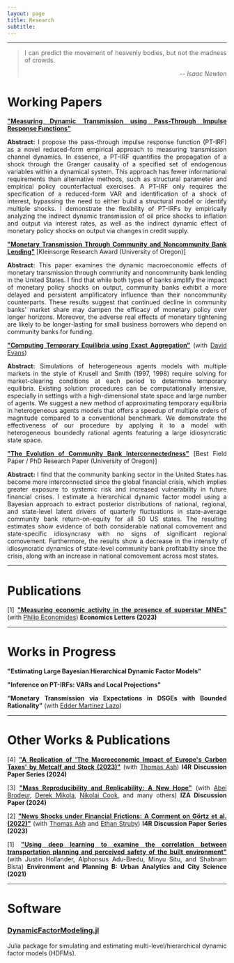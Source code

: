 ```yaml
---
layout: page
title: Research
subtitle: 
---
```

<style>body {text-align: justify}</style>
---

> I can predict the movement of heavenly bodies, but not the madness of crowds.
>
> <p style='text-align: right;'> -- <cite>Isaac Newton</cite> </p>

# <b>Working Papers</b> 

[<ins>**"Measuring Dynamic Transmission using Pass-Through Impulse Response Functions"**</ins>](https://gionikola.github.io/cv/ptirfs_nikolaishvili.pdf) 

<b>Abstract:</b>
I propose the pass-through impulse response function (PT-IRF) as a novel reduced-form empirical approach to measuring transmission channel dynamics.
In essence, a PT-IRF quantifies the propagation of a shock through the Granger causality of a specified set of endogenous variables within a dynamical system.
This approach has fewer informational requirements than alternative methods, such as structural parameter and empirical policy counterfactual exercises.
A PT-IRF only requires the specification of a reduced-form VAR and identification of a shock of interest, bypassing the need to either build a structural model or identify multiple shocks.
I demonstrate the flexibility of PT-IRFs by empirically analyzing the indirect dynamic transmission of oil price shocks to inflation and output via interest rates, as well as the indirect dynamic effect of monetary policy shocks on output via changes in credit supply.

[<ins>**"Monetary Transmission Through Community and Noncommunity Bank Lending"**</ins>](https://gionikola.github.io/cv/jmp_nikolaishvili.pdf) [Kleinsorge Research Award (University of Oregon)]

<b>Abstract:</b>
This paper examines the dynamic macroeconomic effects of monetary transmission through community and noncommunity bank lending in the United States. 
I find that while both types of banks amplify the impact of monetary policy shocks on output, community banks exhibit a more delayed and persistent amplificatory influence than their noncommunity counterparts. 
These results suggest that continued decline in community banks' market share may dampen the efficacy of monetary policy over longer horizons. 
Moreover, the adverse real effects of monetary tightening are likely to be longer-lasting for small business borrowers who depend on community banks for funding.

[<ins>**"Computing Temporary Equilibria using Exact Aggregation"**</ins>](https://gionikola.github.io/cv/evans&nikolaishvili_2023.pdf) (with [David Evans](http://econevans.com/))

<b>Abstract:</b>
Simulations of heterogeneous agents models with multiple markets in the style of Krusell and Smith (1997, 1998) require solving for market-clearing conditions at each period to determine temporary equilibria. 
Existing solution procedures can be computationally intensive, especially in settings with a high-dimensional state space and large number of agents. 
We suggest a new method of approximating temporary equilibria in heterogeneous agents models that offers a speedup of multiple orders of magnitude compared to a conventional benchmark. 
We demonstrate the effectiveness of our procedure by applying it to a model with heterogeneous boundedly rational agents featuring a large idiosyncratic state space.

[<ins>**"The Evolution of Community Bank Interconnectedness"**</ins>](https://gionikola.github.io/cv/wp_cbinterconnectedness_nikolaishvili.pdf) [Best Field Paper / PhD Research Paper (University of Oregon)]

<b>Abstract:</b>
I find that the community banking sector in the United States has become more interconnected since the global financial crisis, which implies greater exposure to systemic risk and increased vulnerability in future financial crises.
I estimate a hierarchical dynamic factor model using a Bayesian approach to extract posterior distributions of national, regional, and state-level latent drivers of quarterly fluctuations in state-average community bank return-on-equity for all 50 US states.
The resulting estimates show evidence of both considerable national comovement and state-specific idiosyncrasy with no signs of significant regional comovement. 
Furthermore, the results show a decrease in the intensity of idiosyncratic dynamics of state-level community bank profitability since the crisis, along with an increase in national comovement across most states.

---
# <b>Publications</b>

[1] [<ins>**"Measuring economic activity in the presence of superstar MNEs"**</ins>](https://doi.org/10.1016/j.econlet.2023.111077) (with [Philip Economides](https://philip-economides.com/)) **Economics Letters (2023)**

---
# <b>Works in Progress</b>

**"Estimating Large Bayesian Hierarchical Dynamic Factor Models"**

**"Inference on PT-IRFs: VARs and Local Projections"**

**“Monetary Transmission via Expectations in DSGEs with Bounded Rationality”** (with [Edder Martínez Lazo](https://cas.uoregon.edu/directory/social-sciences/all/edderfer)) 

---
# <b>Other Works & Publications </b>

[4] [<ins>**"A Replication of 'The Macroeconomic Impact of Europe's Carbon Taxes' by Metcalf and Stock (2023)"**</ins>](https://ideas.repec.org/p/zbw/i4rdps/167.html) (with [Thomas Ash](https://sites.google.com/view/thomasash)) **I4R Discussion Paper Series (2024)**

[3] [<ins>**"Mass Reproducibility and Replicability: A New Hope"**</ins>](https://econpapers.repec.org/paper/zbwi4rdps/107.htm) (with [Abel Brodeur](https://sites.google.com/site/abelbrodeur/), [Derek Mikola](https://sites.google.com/view/derekmikola/), [Nikolai Cook](https://sites.google.com/site/nikolaimcook/home), and many others) **IZA Discussion Paper (2024)**

[2] [<ins>**"News Shocks under Financial Frictions: A Comment on Görtz et al. (2022)"**</ins>](https://econpapers.repec.org/paper/zbwi4rdps/51.htm) (with [Thomas Ash](https://sites.google.com/view/thomasash) and [Ethan Struby](https://sites.google.com/site/strubyecon/)) **I4R Discussion Paper Series (2023)**

[1] [<ins>**"Using deep learning to examine the correlation between transportation planning and perceived safety of the built environment"**</ins>](https://journals.sagepub.com/doi/abs/10.1177/2399808320959079) (with Justin Hollander, Alphonsus Adu-Bredu, Minyu Situ, and Shabnam Bista) **Environment and Planning B: Urban Analytics and City Science (2021)**

---
# <b>Software</b>

### <b>[DynamicFactorModeling.jl](https://github.com/gionikola/DynamicFactorModeling.jl)</b>

Julia package for simulating and estimating multi-level/hierarchical dynamic factor models (HDFMs).
